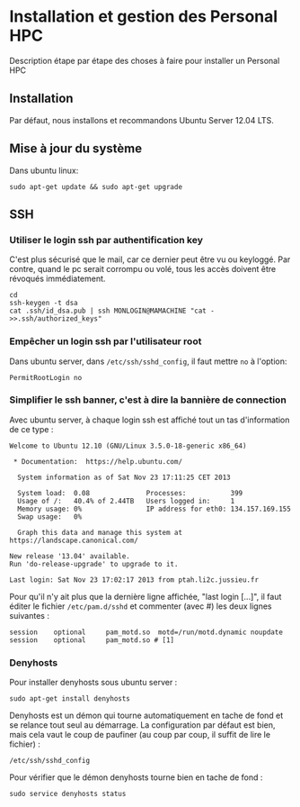 Installation et gestion des Personal HPC
========================================

Description étape par étape des choses à faire pour installer un Personal HPC


## Installation

Par défaut, nous installons et recommandons Ubuntu Server 12.04 LTS.


## Mise à jour du système

Dans ubuntu linux:

```
sudo apt-get update && sudo apt-get upgrade
```


## SSH


### Utiliser le login ssh par authentification key

C'est plus sécurisé que le mail, car ce dernier peut être vu ou keyloggé. Par contre, quand le pc serait corrompu ou volé, tous les accès doivent être révoqués immédiatement.

```
cd
ssh-keygen -t dsa
cat .ssh/id_dsa.pub | ssh MONLOGIN@MAMACHINE "cat - >>.ssh/authorized_keys"
```


### Empêcher un login ssh par l'utilisateur root

Dans ubuntu server, dans `/etc/ssh/sshd_config`, il faut mettre `no` à l'option:
```
PermitRootLogin no
```


### Simplifier le ssh banner, c'est à dire la bannière de connection

Avec ubuntu server, à chaque login ssh est affiché tout un tas d'information de ce type :
```
Welcome to Ubuntu 12.10 (GNU/Linux 3.5.0-18-generic x86_64)

 * Documentation:  https://help.ubuntu.com/

  System information as of Sat Nov 23 17:11:25 CET 2013

  System load:  0.08              Processes:           399
  Usage of /:   40.4% of 2.44TB   Users logged in:     1
  Memory usage: 0%                IP address for eth0: 134.157.169.155
  Swap usage:   0%

  Graph this data and manage this system at https://landscape.canonical.com/

New release '13.04' available.
Run 'do-release-upgrade' to upgrade to it.

Last login: Sat Nov 23 17:02:17 2013 from ptah.li2c.jussieu.fr

```
Pour qu'il n'y ait plus que la dernière ligne affichée, "last login [...]", il faut éditer le fichier `/etc/pam.d/sshd` et commenter (avec #) les deux lignes suivantes :
```
session    optional     pam_motd.so  motd=/run/motd.dynamic noupdate
session    optional     pam_motd.so # [1]
```


### Denyhosts

Pour installer denyhosts sous ubuntu server :
```
sudo apt-get install denyhosts
```
Denyhosts est un démon qui tourne automatiquement en tache de fond et se relance tout seul au démarrage.
La configuration par défaut est bien, mais cela vaut le coup de paufiner (au coup par coup, il suffit de lire le fichier) :
```
/etc/ssh/sshd_config
```

Pour vérifier que le démon denyhosts tourne bien en tache de fond :
```
sudo service denyhosts status
```

